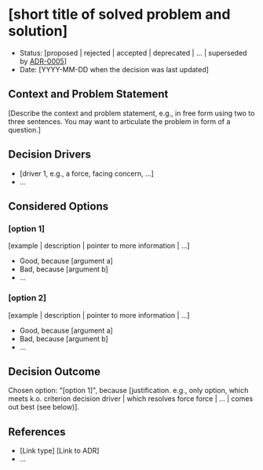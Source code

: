 # [short title of solved problem and solution]

* Status: [proposed | rejected | accepted | deprecated | … | superseded by [ADR-0005](0005-example.md)]
* Date: [YYYY-MM-DD when the decision was last updated] <!-- optional -->

## Context and Problem Statement

[Describe the context and problem statement, e.g., in free form using two to three sentences. You may want to articulate the problem in form of a question.]

## Decision Drivers <!-- optional -->

* [driver 1, e.g., a force, facing concern, …]
* … <!-- numbers of drivers can vary -->

## Considered Options

### [option 1]

[example | description | pointer to more information | …] <!-- optional -->

* Good, because [argument a]
* Bad, because [argument b]
* … <!-- numbers of pros and cons can vary -->

### [option 2]

[example | description | pointer to more information | …] <!-- optional -->

* Good, because [argument a]
* Bad, because [argument b]
* … <!-- numbers of pros and cons can vary -->

## Decision Outcome

Chosen option: "[option 1]", because [justification. e.g., only option, which meets k.o. criterion decision driver | which resolves force force | … | comes out best (see below)].

## References <!-- optional -->

* [Link type] [Link to ADR] <!-- example: Refined by [ADR-0005](0005-example.md) -->
* … <!-- numbers of links can vary -->
